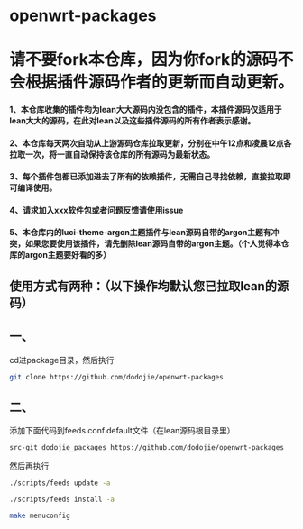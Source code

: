 # openwrt-packages

# 请不要fork本仓库，因为你fork的源码不会根据插件源码作者的更新而自动更新。

#### 1、本仓库收集的插件均为lean大大源码内没包含的插件，本插件源码仅适用于lean大大的源码，在此对lean以及这些插件源码的所有作者表示感谢。

#### 2、本仓库每天两次自动从上游源码仓库拉取更新，分别在中午12点和凌晨12点各拉取一次，将一直自动保持该仓库的所有源码为最新状态。

#### 3、每个插件包都已添加进去了所有的依赖插件，无需自己寻找依赖，直接拉取即可编译使用。

#### 4、请求加入xxx软件包或者问题反馈请使用issue

#### 5、本仓库内的luci-theme-argon主题插件与lean源码自带的argon主题有冲突，如果您要使用该插件，请先删除lean源码自带的argon主题。（个人觉得本仓库的argon主题要好看的多）



## 使用方式有两种：（以下操作均默认您已拉取lean的源码）

## 一、
cd进package目录，然后执行
```bash
git clone https://github.com/dodojie/openwrt-packages
```
 
## 二、
添加下面代码到feeds.conf.default文件（在lean源码根目录里）
```bash
src-git dodojie_packages https://github.com/dodojie/openwrt-packages
```
然后再执行
```bash
./scripts/feeds update -a
```
```bash
./scripts/feeds install -a
```
```bash
make menuconfig
```
